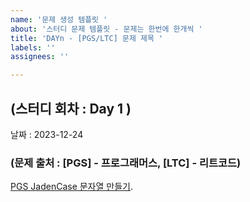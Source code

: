 ```yaml
---
name: '문제 생성 템플릿 '
about: '스터디 문제 템플릿 - 문제는 한번에 한개씩 '
title: 'DAYn - [PGS/LTC] 문제 제목 '
labels: ''
assignees: ''

---
```


## (스터디 회차 : Day 1 ) 
날짜 : 2023-12-24
### (문제 출처 : [PGS] - 프로그래머스, [LTC] - 리트코드) 
 [PGS JadenCase 문자열 만들기](https://school.programmers.co.kr/learn/courses/30/lessons/12951).
